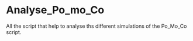# Analyse_Po_mo_Co
All the script that help to analyse ths different simulations of the Po_Mo_Co script.
